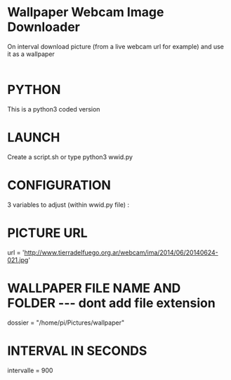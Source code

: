 # Wallpaper Webcam Image Downloader
On interval download picture (from a live webcam url for example) and use it as a wallpaper
<br>
<br>
# PYTHON
This is a python3 coded version
<br>
# LAUNCH
Create a script.sh or type python3 wwid.py
<br>
# CONFIGURATION
3 variables to adjust (within wwid.py file) :
<br>
# PICTURE URL
url = 'http://www.tierradelfuego.org.ar/webcam/ima/2014/06/20140624-021.jpg'

# WALLPAPER FILE NAME AND FOLDER --- dont add file extension
dossier = "/home/pi/Pictures/wallpaper"

# INTERVAL IN SECONDS
intervalle = 900
